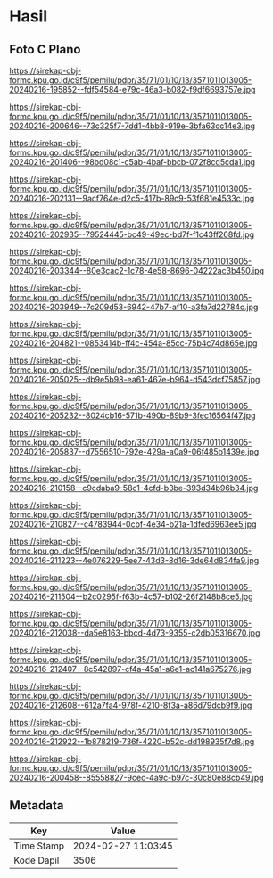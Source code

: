 # Hasil

## Foto C Plano

https://sirekap-obj-formc.kpu.go.id/c9f5/pemilu/pdpr/35/71/01/10/13/3571011013005-20240216-195852--fdf54584-e79c-46a3-b082-f9df6693757e.jpg

https://sirekap-obj-formc.kpu.go.id/c9f5/pemilu/pdpr/35/71/01/10/13/3571011013005-20240216-200646--73c325f7-7dd1-4bb8-919e-3bfa63cc14e3.jpg

https://sirekap-obj-formc.kpu.go.id/c9f5/pemilu/pdpr/35/71/01/10/13/3571011013005-20240216-201406--98bd08c1-c5ab-4baf-bbcb-072f8cd5cda1.jpg

https://sirekap-obj-formc.kpu.go.id/c9f5/pemilu/pdpr/35/71/01/10/13/3571011013005-20240216-202131--9acf764e-d2c5-417b-89c9-53f681e4533c.jpg

https://sirekap-obj-formc.kpu.go.id/c9f5/pemilu/pdpr/35/71/01/10/13/3571011013005-20240216-202935--79524445-bc49-49ec-bd7f-f1c43ff268fd.jpg

https://sirekap-obj-formc.kpu.go.id/c9f5/pemilu/pdpr/35/71/01/10/13/3571011013005-20240216-203344--80e3cac2-1c78-4e58-8696-04222ac3b450.jpg

https://sirekap-obj-formc.kpu.go.id/c9f5/pemilu/pdpr/35/71/01/10/13/3571011013005-20240216-203949--7c209d53-6942-47b7-af10-a3fa7d22784c.jpg

https://sirekap-obj-formc.kpu.go.id/c9f5/pemilu/pdpr/35/71/01/10/13/3571011013005-20240216-204821--0853414b-ff4c-454a-85cc-75b4c74d865e.jpg

https://sirekap-obj-formc.kpu.go.id/c9f5/pemilu/pdpr/35/71/01/10/13/3571011013005-20240216-205025--db9e5b98-ea61-467e-b964-d543dcf75857.jpg

https://sirekap-obj-formc.kpu.go.id/c9f5/pemilu/pdpr/35/71/01/10/13/3571011013005-20240216-205232--8024cb16-571b-490b-89b9-3fec16564f47.jpg

https://sirekap-obj-formc.kpu.go.id/c9f5/pemilu/pdpr/35/71/01/10/13/3571011013005-20240216-205837--d7556510-792e-429a-a0a9-06f485b1439e.jpg

https://sirekap-obj-formc.kpu.go.id/c9f5/pemilu/pdpr/35/71/01/10/13/3571011013005-20240216-210158--c9cdaba9-58c1-4cfd-b3be-393d34b96b34.jpg

https://sirekap-obj-formc.kpu.go.id/c9f5/pemilu/pdpr/35/71/01/10/13/3571011013005-20240216-210827--c4783944-0cbf-4e34-b21a-1dfed6963ee5.jpg

https://sirekap-obj-formc.kpu.go.id/c9f5/pemilu/pdpr/35/71/01/10/13/3571011013005-20240216-211223--4e076229-5ee7-43d3-8d16-3de64d834fa9.jpg

https://sirekap-obj-formc.kpu.go.id/c9f5/pemilu/pdpr/35/71/01/10/13/3571011013005-20240216-211504--b2c0295f-f63b-4c57-b102-26f2148b8ce5.jpg

https://sirekap-obj-formc.kpu.go.id/c9f5/pemilu/pdpr/35/71/01/10/13/3571011013005-20240216-212038--da5e8163-bbcd-4d73-9355-c2db05316670.jpg

https://sirekap-obj-formc.kpu.go.id/c9f5/pemilu/pdpr/35/71/01/10/13/3571011013005-20240216-212407--8c542897-cf4a-45a1-a6e1-ac141a675276.jpg

https://sirekap-obj-formc.kpu.go.id/c9f5/pemilu/pdpr/35/71/01/10/13/3571011013005-20240216-212608--612a7fa4-978f-4210-8f3a-a86d79dcb9f9.jpg

https://sirekap-obj-formc.kpu.go.id/c9f5/pemilu/pdpr/35/71/01/10/13/3571011013005-20240216-212922--1b878219-736f-4220-b52c-dd198935f7d8.jpg

https://sirekap-obj-formc.kpu.go.id/c9f5/pemilu/pdpr/35/71/01/10/13/3571011013005-20240216-200458--85558827-9cec-4a9c-b97c-30c80e88cb49.jpg


## Metadata

| Key        | Value               |
| ---------- | ------------------- |
| Time Stamp | 2024-02-27 11:03:45 |
| Kode Dapil | 3506                |



